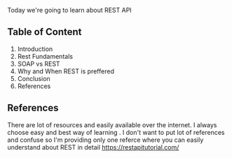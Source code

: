 Today we're going to learn about REST API 

## Table of Content
1. Introduction
2. Rest Fundamentals
3. SOAP vs REST
4. Why and When REST is preffered
5. Conclusion
6. References

## References

There are lot of resources and easily available over the internet. I always choose easy and best way of learning . I don't want to put lot of references and confuse so I'm providing only one referce where you can easily understand about REST in detail https://restapitutorial.com/
